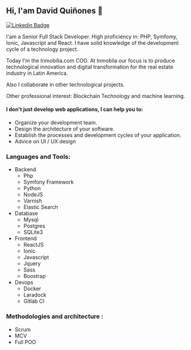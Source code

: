 ## Hi, I'am David Quiñones 👋

[![Linkedin Badge](https://img.shields.io/badge/-David%20Quiñones-blue?style=flat-square&logo=Linkedin&logoColor=white&link=https://www.linkedin.com/in/dqblanco)](https://www.linkedin.com/in/dqblanco)

I'am a Senior Full Stack Developer. High proficiency in: PHP, Symfomy, Ionic, Javascript and React. I have solid knowledge of the development cycle of a technology project.

Today I'm the Inmobilia.com COO. At Inmoblia our focus is to produce technological innovation and digital transformation for the real estate industry in Latin America.

Also I collaborate in other technological projects.

Other professional interest: Blockchain Technology and machine learning.

#### I don't just develop web applications, I can help you to:

- Organize your development team.
- Design the architecture of your software.
- Establish the processes and development cycles of your application.
- Advice on UI / UX design

### Languages and Tools:
- Backend
  - Php
  - Symfony Framework
  - Python 
  - NodeJS 
  - Varnish 
  - Elastic Search
- Database  
  - Mysql
  - Postgres
  - SQLite3
- Frontend
  - ReactJS
  - Ionic
  - Javascript
  - Jquery
  - Sass
  - Boostrap
- Devops
  - Docker
  - Laradock
  - Gitlab CI  


### Methodologies and architecture :
- Scrum
- MCV
- Full POO


<!--
**dqblanco/dqblanco** is a ✨ _special_ ✨ repository because its `README.md` (this file) appears on your GitHub profile.

Here are some ideas to get you started:

- 🔭 I’m currently working on ...
- 🌱 I’m currently learning ...
- 👯 I’m looking to collaborate on ...
- 🤔 I’m looking for help with ...
- 💬 Ask me about ...
- 📫 How to reach me: ...
- 😄 Pronouns: ...
- ⚡ Fun fact: ...
-->
